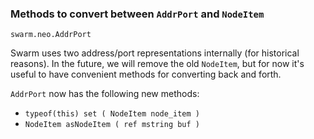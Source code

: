 ### Methods to convert between `AddrPort` and `NodeItem`

`swarm.neo.AddrPort`

Swarm uses two address/port representations internally (for historical reasons).
In the future, we will remove the old `NodeItem`, but for now it's useful to
have convenient methods for converting back and forth.

`AddrPort` now has the following new methods:
  * `typeof(this) set ( NodeItem node_item )`
  * `NodeItem asNodeItem ( ref mstring buf )`

